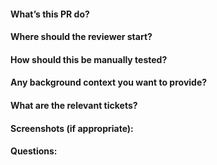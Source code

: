 #### What’s this PR do?


#### Where should the reviewer start?


#### How should this be manually tested?


#### Any background context you want to provide?


#### What are the relevant tickets?


#### Screenshots (if appropriate):


#### Questions:
